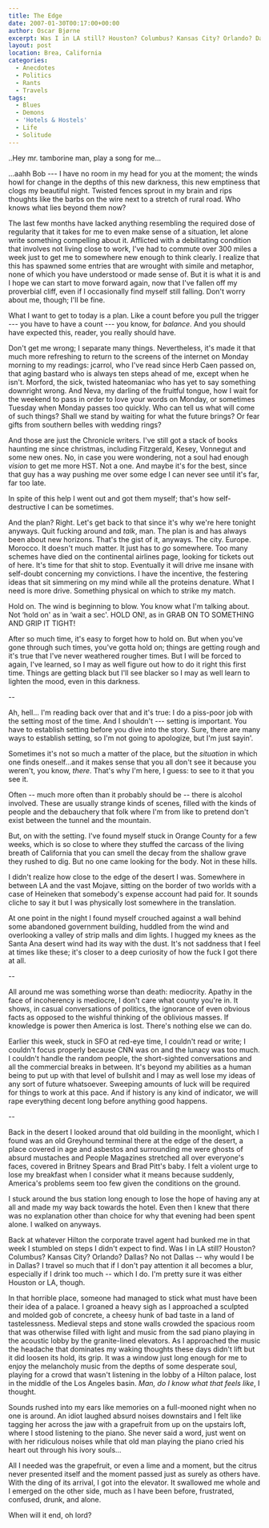 ```yaml
---
title: The Edge
date: 2007-01-30T00:17:00+00:00
author: Oscar Bjørne
excerpt: Was I in LA still? Houston? Columbus? Kansas City? Orlando? Dallas? I travel so much that if I don't pay attention it all becomes a blur, especially if I drink too much - which I do.
layout: post
location: Brea, California
categories:
  - Anecdotes
  - Politics
  - Rants
  - Travels
tags:
  - Blues
  - Demons
  - 'Hotels & Hostels'
  - Life
  - Solitude
---
```

..Hey mr. tamborine man, play a song for me...

...aahh Bob --- I have no room in my head for you at the moment; the winds howl for change in the depths of this new darkness, this new emptiness that clogs my beautiful night. Twisted fences sprout in my brain and rips thoughts like the barbs on the wire next to a stretch of rural road. Who knows what lies beyond them now?

The last few months have lacked anything resembling the required dose of regularity that it takes for me to even make sense of a situation, let alone write something compelling about it. Afflicted with a debilitating condition that involves not living close to work, I've had to commute over 300 miles a week just to get me to somewhere new enough to think clearly. I realize that this has spawned some entries that are wrought with simile and metaphor, none of which you have understood or made sense of. But it is what it is and I hope we can start to move forward again, now that I've fallen off my proverbial cliff, even if I occasionally find myself still falling. Don't worry about me, though; I'll be fine.

What I want to get to today is a plan. Like a count before you pull the trigger --- you have to have a count --- you know, for _balance_. And you should have expected this, reader, you really should have.

Don't get me wrong; I separate many things. Nevertheless, it's made it that much more refreshing to return to the screens of the internet on Monday morning to my readings: jcarrol, who I've read since Herb Caen passed on, that aging bastard who is always ten steps ahead of me, except when he isn't. Morford, the sick, twisted hateomaniac who has yet to say something downright wrong. And Neva, my darling of the fruitful tongue, how I wait for the weekend to pass in order to love your words on Monday, or sometimes Tuesday when Monday passes too quickly. Who can tell us what will come of such things? Shall we stand by waiting for what the future brings? Or fear gifts from southern belles with wedding rings?

And those are just the Chronicle writers. I've still got a stack of books haunting me since christmas, including Fitzgerald, Kesey, Vonnegut and some new ones. No, in case you were wondering, not a soul had enough _vision_ to get me more HST. Not a one. And maybe it's for the best, since that guy has a way pushing me over some edge I can never see until it's far, far too late.

In spite of this help I went out and got them myself; that's how self-destructive I can be sometimes.

And the plan? Right. Let's get back to that since it's why we're here tonight anyways. Quit fucking around and _talk_, man. The plan is and has always been about new horizons. That's the gist of it, anyways. The city. Europe. Morocco. It doesn't much matter. It just has to _go_ somewhere. Too many schemes have died on the continental airlines page, looking for tickets out of here. It's time for that shit to stop. Eventually it will drive me insane with self-doubt concerning my convictions. I have the incentive, the festering ideas that sit simmering on my mind while all the proteins denature. What I need is more drive. Something physical on which to strike my match.

Hold on. The wind is beginning to blow. You know what I'm talking about. Not ‘hold on' as in ‘wait a sec'. HOLD ON!, as in GRAB ON TO SOMETHING AND GRIP IT TIGHT!

After so much time, it's easy to forget how to hold on. But when you've gone through such times, you've gotta hold on; things are getting rough and it's true that I've never weathered rougher times. But I will be forced to again, I've learned, so I may as well figure out how to do it right this first time. Things are getting black but I'll see blacker so I may as well learn to lighten the mood, even in this darkness.

--

Ah, hell... I'm reading back over that and it's true: I do a piss-poor job with the setting most of the time. And I shouldn't --- setting is important. You have to establish setting before you dive into the story. Sure, there are many ways to establish setting, so I'm not going to apologize, but I'm just sayin'.

Sometimes it's not so much a matter of the place, but the _situation_ in which one finds oneself...and it makes sense that you all don't see it because you weren't, you know, _there_. That's why I'm here, I guess: to see to it that you see it.

Often -- much more often than it probably should be -- there is alcohol involved. These are usually strange kinds of scenes, filled with the kinds of people and the debauchery that folk where I'm from like to pretend don't exist between the tunnel and the mountain.

But, on with the setting. I've found myself stuck in Orange County for a few weeks, which is so close to where they stuffed the carcass of the living breath of California that you can smell the decay from the shallow grave they rushed to dig. But no one came looking for the body. Not in these hills.

I didn't realize how close to the edge of the desert I was. Somewhere in between LA and the vast Mojave, sitting on the border of two worlds with a case of Heineken that somebody's expense account had paid for. It sounds cliche to say it but I was physically lost somewhere in the translation.

At one point in the night I found myself crouched against a wall behind some abandoned government building, huddled from the wind and overlooking a valley of strip malls and dim lights. I hugged my knees as the Santa Ana desert wind had its way with the dust. It's not saddness that I feel at times like these; it's closer to a deep curiosity of how the fuck I got there at all.

--

All around me was something worse than death: mediocrity. Apathy in the face of incoherency is mediocre, I don't care what county you're in. It shows, in casual conversations of politics, the ignorance of even obvious facts as opposed to the wishful thinking of the oblivious masses. If knowledge is power then America is lost. There's nothing else we can do.

Earlier this week, stuck in SFO at red-eye time, I couldn't read or write; I couldn't focus properly because CNN was on and the lunacy was too much. I couldn't handle the random people, the short-sighted conversations and all the commercial breaks in between. It's beyond my abilities as a human being to put up with that level of bullshit and I may as well lose my ideas of any sort of future whatsoever. Sweeping amounts of luck will be required for things to work at this pace. And if history is any kind of indicator, we will rape everything decent long before anything good happens.

--

Back in the desert I looked around that old building in the moonlight, which I found was an old Greyhound terminal there at the edge of the desert, a place covered in age and asbestos and surrounding me were ghosts of absurd mustaches and People Magazines stretched all over everyone's faces, covered in Britney Spears and Brad Pitt's baby. I felt a violent urge to lose my breakfast when I consider what it means because suddenly, America's problems seem too few given the conditions on the ground.

I stuck around the bus station long enough to lose the hope of having any at all and made my way back towards the hotel. Even then I knew that there was no explanation other than choice for why that evening had been spent alone. I walked on anyways.

Back at whatever Hilton the corporate travel agent had bunked me in that week I stumbled on steps I didn't expect to find. Was I in LA still? Houston? Columbus? Kansas City? Orlando? Dallas? No not Dallas -- why would I be in Dallas? I travel so much that if I don't pay attention it all becomes a blur, especially if I drink too much -- which I do. I'm pretty sure it was either Houston or LA, though.

In that horrible place, someone had managed to stick what must have been their idea of a palace. I groaned a heavy sigh as I approached a sculpted and molded gob of concrete, a cheesy hunk of bad taste in a land of tastelessness. Medieval steps and stone walls crowded the spacious room that was otherwise filled with light and music from the sad piano playing in the acoustic lobby by the granite-lined elevators. As I approached the music the headache that dominates my waking thoughts these days didn't lift but it did loosen its hold, its grip. It was a window just long enough for me to enjoy the melancholy music from the depths of some desperate soul, playing for a crowd that wasn't listening in the lobby of a Hilton palace, lost in the middle of the Los Angeles basin. _Man, do I know what that feels like_, I thought.

Sounds rushed into my ears like memories on a full-mooned night when no one is around. An idiot laughed absurd noises downstairs and I felt like tagging her across the jaw with a grapefruit from up on the upstairs loft, where I stood listening to the piano. She never said a word, just went on with her ridiculous noises while that old man playing the piano cried his heart out through his ivory souls...

All I needed was the grapefruit, or even a lime and a moment, but the citrus never presented itself and the moment passed just as surely as others have. With the ding of its arrival, I got into the elevator. It swallowed me whole and I emerged on the other side, much as I have been before, frustrated, confused, drunk, and alone.

When will it end, oh lord?